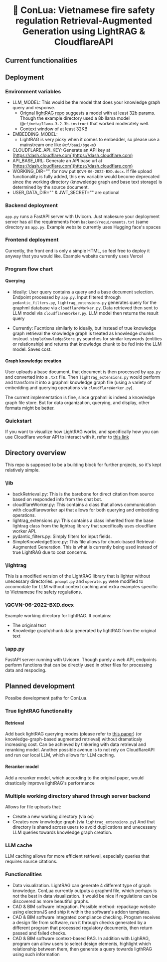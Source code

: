 <div align="center">

# 🚀 ConLua: Vietnamese fire safety regulation Retrieval-Augmented Generation using LightRAG & CloudflareAPI
</div>

## Current functionalities

## Deployment
### Environment variables
* LLM_MODEL: This would be the model that does your knowledge graph query and response.
  - Orignal [lightRAG repo](https://github.com/HKUDS/LightRAG/) suggests a model with at least 32b params. Though the example directory used a 8b llama model (`@cf/meta/llama-3.2-3b-instruct` that worked moderately well.
  - Context window of at least 32KB
* EMBEDDING_MODEL:
  - LightRAG is very picky when it comes to embedder, so please use a mainstream one like `@cf/baai/bge-m3`
* CLOUDFLARE_API_KEY: Generate an API key at [https://dash.cloudflare.com](https://dash.cloudflare.com)
* API_BASE_URL: Generate an API base url at [https://dash.cloudflare.com](https://dash.cloudflare.com)
* WORKING_DIR="", for now put `QCVN-06-2022-BXD.docx`. If file upload functionality is fully added, this env variable would become deprecated since the working directory (knoweledge graph and base text storage) is determined by the source document.
* USER_DATA_DIR="" &  JWT_SECRET="" are optional

### Backend deployment
`app.py` runs a FastAPI server with Uvicorn. Just makesure your deployment server has all the requirements from `backend/requirements.txt` (same directory as `app.py`. Example website currently uses Hugging face's spaces

### Frontend deployment
Currently, the front end is only a simple HTML, so feel free to deploy it anyway that you would like. Example website currently uses Vercel

### Program flow chart
#### Querying
- Ideally: User query contains a query and a base document selection. Endpoint processed by `app.py`. Input filtered through `pedantic_filters.py`, `lightrag_extensions.py` generates query for the graphml database via `cloudflareWorker.py`. Data retrieved then sent to LLM model via `cloudflareWorker.py`. LLM model then returns the result query

- Currently: Fucntions similarly to ideally, but instead of true knowledge graph retrieval the knowledge graph is treated as knowledge chunks instead. `simpleKnowledgeStore.py` searches for similar keywords (entities or relationship) and returns that knowledge chunk to be fed into the LLM model. Saves cost.

#### Graph knowledge creation
User uploads a base document, that document is then processed by `app.py` and converted into a `.txt` file. Then `lightrag_extensions.py` would perform and transform it into a graphml knowledge graph file (using a variety of embedding and querying operations via `cloudflareWorker.py`).

The current implementation is fine, since grpahml is indeed a knowledge graph file store. But for data organization, querying, and display, other formats might be better.

### Quickstart
If you want to visualize how LightRAG works, and specifically how you can use Cloudflare worker API to interact with it, refer to [this link](https://github.com/HKUDS/LightRAG/blob/main/examples/unofficial-sample/lightrag_cloudflare_demo.py)

## Directory overview
This repo is supposed to be a building block for further projects, so it's kept relatively simple.
### \lib
* backRetrieval.py: This is the barebone for direct citation from source based on responded info from the chat bot.
* cloudflareWorker.py: This contains a class that allows communication with cloudflareworker api that allows for both querying and embedding operations.
* lightrag\_extensions.py: This contains a class inherited from the base lightrag class from the lightrag library that specifically uses cloudflare worker API.
* pydantic\_filters.py: Simply filters for input fields.
* SimpleKnowledgeStore.py: This file allows for chunk-based Retrieval-Augmented Generation. This is what is currently being used instead of true LightRAG due to cost concerns.
### \lightrag
This is a modified version of the LightRAG library that is lighter without unecessary directories. `prompt.py` and `operate.py` were modified to accomodate for LLM without context caching and extra examples specific to Vietnamese fire safety regulations.
### \QCVN-06-2022-BXD.docx
Example working directory for lightRAG. It contains:
* The original text
* Knowledge graph/chunk data generated by lightRAG from the original text
### \app.py
FastAPI server running with Uvicorn. Though purely a web API, endpoints perform functions that can be directly used in other files for processing data and respoding.

## Planned development
Possibe development paths for ConLua.
### True lightRAG functionality
#### Retrieval
Add back lightRAG querying modes (please refer to [this paper](https://arxiv.org/abs/2410.05779)) (or knowledge-graph-based augmented retrieval) without dramaticaly increasing cost. Can be achieved by tinkering with data retrieval and reranking model. Another possible avenue is to not rely on CloudflareAPI and run our local LLM, which allows for LLM caching.
#### Reranker model
Add a reranker model, which according to the original paper, would drastically improve lightRAG's performance
### Multiple working directory shared through server backend
Allows for file uploads that:
* Create a new working directory (via os)
* Creates new knowledge graph (via `lightrag_extensions.py`)
And that directory is shared across users to avoid duplications and unecessary LLM queries towards knowledge graph creation.
### LLM cache
LLM caching allows for more efficient retrieval, especially queries that requires source citations.

### Functionalities
* Data visualization. LightRAG can generate 4 different type of graph knowledge. ConLua currently outputs a graphml file, which perhaps is not the best in data visualization. It would be nice if regulations can be discovered as more beautiful graphs.
* CAD & BIM software integration. Possible method: repackage website using electronJS and ship it within the software's addon templates.
* CAD & BIM software integrated compliance checking. Program receives a design file from software, run it through checks generated by a different program that processed regulatory documents, then return passed and failed checks.
* CAD & BIM software context-based RAG. In addition with LighRAG, program can allow users to select design elements, highlight which relationship between them, then generate a query towards ligthRAG using such information
